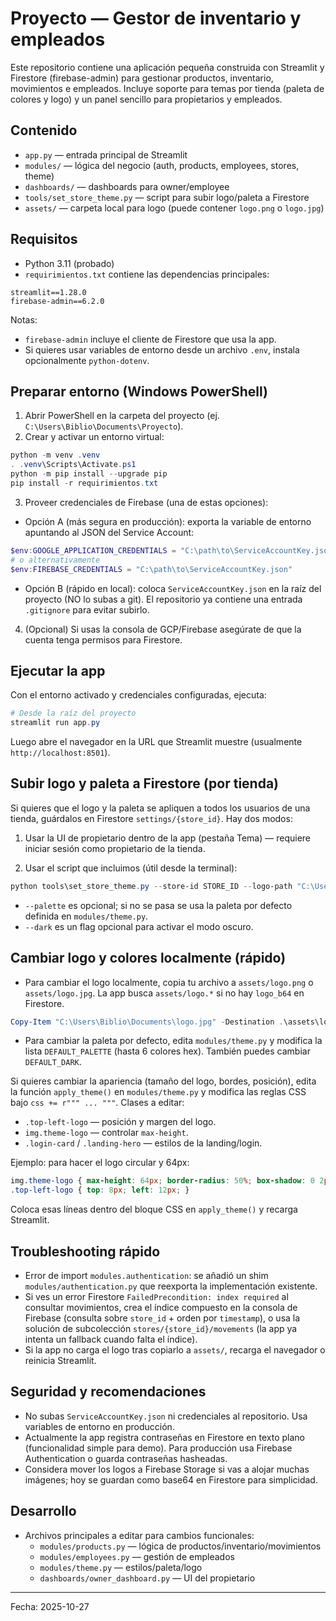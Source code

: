 # Proyecto — Gestor de inventario y empleados

Este repositorio contiene una aplicación pequeña construida con Streamlit y Firestore (firebase-admin) para gestionar productos, inventario, movimientos e empleados. Incluye soporte para temas por tienda (paleta de colores y logo) y un panel sencillo para propietarios y empleados.

## Contenido
- `app.py` — entrada principal de Streamlit
- `modules/` — lógica del negocio (auth, products, employees, stores, theme)
- `dashboards/` — dashboards para owner/employee
- `tools/set_store_theme.py` — script para subir logo/paleta a Firestore
- `assets/` — carpeta local para logo (puede contener `logo.png` o `logo.jpg`)

## Requisitos
- Python 3.11 (probado)
- `requirimientos.txt` contiene las dependencias principales:

```
streamlit==1.28.0
firebase-admin==6.2.0
```

Notas:
- `firebase-admin` incluye el cliente de Firestore que usa la app.
- Si quieres usar variables de entorno desde un archivo `.env`, instala opcionalmente `python-dotenv`.

## Preparar entorno (Windows PowerShell)

1. Abrir PowerShell en la carpeta del proyecto (ej. `C:\Users\Biblio\Documents\Proyecto`).
2. Crear y activar un entorno virtual:

```powershell
python -m venv .venv
. .venv\Scripts\Activate.ps1
python -m pip install --upgrade pip
pip install -r requirimientos.txt
```

3. Proveer credenciales de Firebase (una de estas opciones):

- Opción A (más segura en producción): exporta la variable de entorno apuntando al JSON del Service Account:

```powershell
$env:GOOGLE_APPLICATION_CREDENTIALS = "C:\path\to\ServiceAccountKey.json"
# o alternativamente
$env:FIREBASE_CREDENTIALS = "C:\path\to\ServiceAccountKey.json"
```

- Opción B (rápido en local): coloca `ServiceAccountKey.json` en la raíz del proyecto (NO lo subas a git). El repositorio ya contiene una entrada `.gitignore` para evitar subirlo.

4. (Opcional) Si usas la consola de GCP/Firebase asegúrate de que la cuenta tenga permisos para Firestore.

## Ejecutar la app

Con el entorno activado y credenciales configuradas, ejecuta:

```powershell
# Desde la raíz del proyecto
streamlit run app.py
```

Luego abre el navegador en la URL que Streamlit muestre (usualmente `http://localhost:8501`).

## Subir logo y paleta a Firestore (por tienda)

Si quieres que el logo y la paleta se apliquen a todos los usuarios de una tienda, guárdalos en Firestore `settings/{store_id}`. Hay dos modos:

1) Usar la UI de propietario dentro de la app (pestaña Tema) — requiere iniciar sesión como propietario de la tienda.

2) Usar el script que incluimos (útil desde la terminal):

```powershell
python tools\set_store_theme.py --store-id STORE_ID --logo-path "C:\Users\Biblio\Documents\logo.jpg" --palette "#212A3E,#59788E,#F28C4F,#F2F1D9,#44A4AA,#FFFFFF" --dark
```

- `--palette` es opcional; si no se pasa se usa la paleta por defecto definida en `modules/theme.py`.
- `--dark` es un flag opcional para activar el modo oscuro.

## Cambiar logo y colores localmente (rápido)

- Para cambiar el logo localmente, copia tu archivo a `assets/logo.png` o `assets/logo.jpg`. La app busca `assets/logo.*` si no hay `logo_b64` en Firestore.

```powershell
Copy-Item "C:\Users\Biblio\Documents\logo.jpg" -Destination .\assets\logo.jpg -Force
```

- Para cambiar la paleta por defecto, edita `modules/theme.py` y modifica la lista `DEFAULT_PALETTE` (hasta 6 colores hex). También puedes cambiar `DEFAULT_DARK`.

Si quieres cambiar la apariencia (tamaño del logo, bordes, posición), edita la función `apply_theme()` en `modules/theme.py` y modifica las reglas CSS bajo `css += r""" ... """`. Clases a editar:

- `.top-left-logo` — posición y margen del logo.
- `img.theme-logo` — controlar `max-height`.
- `.login-card` / `.landing-hero` — estilos de la landing/login.

Ejemplo: para hacer el logo circular y 64px:

```css
img.theme-logo { max-height: 64px; border-radius: 50%; box-shadow: 0 2px 6px rgba(0,0,0,0.15); }
.top-left-logo { top: 8px; left: 12px; }
```

Coloca esas líneas dentro del bloque CSS en `apply_theme()` y recarga Streamlit.

## Troubleshooting rápido
- Error de import `modules.authentication`: se añadió un shim `modules/authentication.py` que reexporta la implementación existente.
- Si ves un error Firestore `FailedPrecondition: index required` al consultar movimientos, crea el índice compuesto en la consola de Firebase (consulta sobre `store_id` + orden por `timestamp`), o usa la solución de subcolección `stores/{store_id}/movements` (la app ya intenta un fallback cuando falta el índice).
- Si la app no carga el logo tras copiarlo a `assets/`, recarga el navegador o reinicia Streamlit.

## Seguridad y recomendaciones
- No subas `ServiceAccountKey.json` ni credenciales al repositorio. Usa variables de entorno en producción.
- Actualmente la app registra contraseñas en Firestore en texto plano (funcionalidad simple para demo). Para producción usa Firebase Authentication o guarda contraseñas hasheadas.
- Considera mover los logos a Firebase Storage si vas a alojar muchas imágenes; hoy se guardan como base64 en Firestore para simplicidad.

## Desarrollo
- Archivos principales a editar para cambios funcionales:
  - `modules/products.py` — lógica de productos/inventario/movimientos
  - `modules/employees.py` — gestión de empleados
  - `modules/theme.py` — estilos/paleta/logo
  - `dashboards/owner_dashboard.py` — UI del propietario


---
Fecha: 2025-10-27

